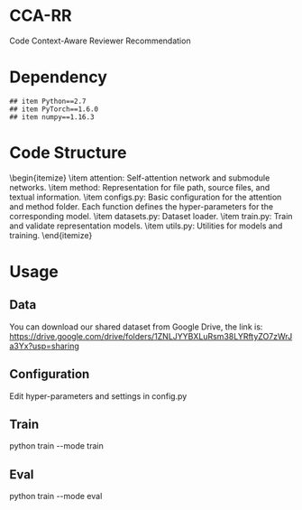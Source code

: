 # CCA-RR
Code Context-Aware Reviewer Recommendation

# Dependency
    ## item Python==2.7  
    ## item PyTorch==1.6.0  
    ## item numpy==1.16.3  

# Code Structure
\begin{itemize}
    \item attention: Self-attention network and submodule networks.
    \item method: Representation for file path, source files, and textual information.
    \item configs.py: Basic configuration for the attention and method folder. Each function defines the hyper-parameters for the corresponding model.
    \item datasets.py: Dataset loader.
    \item train.py: Train and validate representation models.
    \item utils.py: Utilities for models and training.
\end{itemize}

# Usage
## Data
You can download our shared dataset from Google Drive, the link is: https://drive.google.com/drive/folders/1ZNLJYYBXLuRsm38LYRftyZO7zWrJa3Yx?usp=sharing

## Configuration
Edit hyper-parameters and settings in config.py

## Train
python train --mode train

## Eval
python train --mode eval
